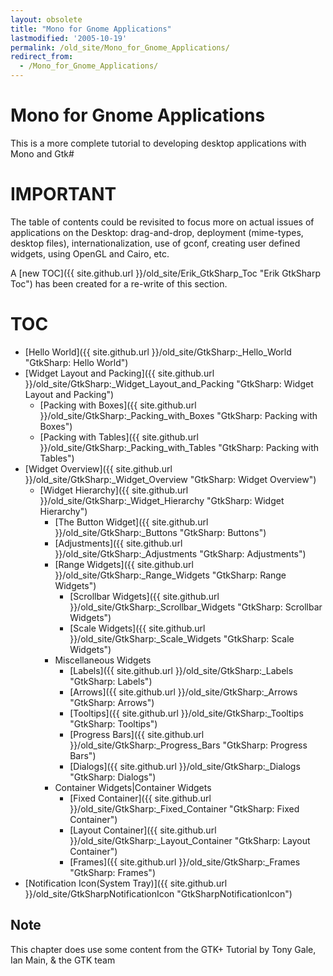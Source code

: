 ```yaml
---
layout: obsolete
title: "Mono for Gnome Applications"
lastmodified: '2005-10-19'
permalink: /old_site/Mono_for_Gnome_Applications/
redirect_from:
  - /Mono_for_Gnome_Applications/
---
```


Mono for Gnome Applications
===========================

 This is a more complete tutorial to developing desktop applications with Mono and Gtk\#

IMPORTANT
=========

The table of contents could be revisited to focus more on actual issues of applications on the Desktop: drag-and-drop, deployment (mime-types, desktop files), internationalization, use of gconf, creating user defined widgets, using OpenGL and Cairo, etc.

A [new TOC]({{ site.github.url }}/old_site/Erik_GtkSharp_Toc "Erik GtkSharp Toc") has been created for a re-write of this section.

TOC
===

-   [Hello World]({{ site.github.url }}/old_site/GtkSharp:_Hello_World "GtkSharp: Hello World")
-   [Widget Layout and Packing]({{ site.github.url }}/old_site/GtkSharp:_Widget_Layout_and_Packing "GtkSharp: Widget Layout and Packing")
    -   [Packing with Boxes]({{ site.github.url }}/old_site/GtkSharp:_Packing_with_Boxes "GtkSharp: Packing with Boxes")
    -   [Packing with Tables]({{ site.github.url }}/old_site/GtkSharp:_Packing_with_Tables "GtkSharp: Packing with Tables")
-   [Widget Overview]({{ site.github.url }}/old_site/GtkSharp:_Widget_Overview "GtkSharp: Widget Overview")
    -   [Widget Hierarchy]({{ site.github.url }}/old_site/GtkSharp:_Widget_Hierarchy "GtkSharp: Widget Hierarchy")
        -   [The Button Widget]({{ site.github.url }}/old_site/GtkSharp:_Buttons "GtkSharp: Buttons")
        -   [Adjustments]({{ site.github.url }}/old_site/GtkSharp:_Adjustments "GtkSharp: Adjustments")
        -   [Range Widgets]({{ site.github.url }}/old_site/GtkSharp:_Range_Widgets "GtkSharp: Range Widgets")
            -   [Scrollbar Widgets]({{ site.github.url }}/old_site/GtkSharp:_Scrollbar_Widgets "GtkSharp: Scrollbar Widgets")
            -   [Scale Widgets]({{ site.github.url }}/old_site/GtkSharp:_Scale_Widgets "GtkSharp: Scale Widgets")
        -   Miscellaneous Widgets
            -   [Labels]({{ site.github.url }}/old_site/GtkSharp:_Labels "GtkSharp: Labels")
            -   [Arrows]({{ site.github.url }}/old_site/GtkSharp:_Arrows "GtkSharp: Arrows")
            -   [Tooltips]({{ site.github.url }}/old_site/GtkSharp:_Tooltips "GtkSharp: Tooltips")
            -   [Progress Bars]({{ site.github.url }}/old_site/GtkSharp:_Progress_Bars "GtkSharp: Progress Bars")
            -   [Dialogs]({{ site.github.url }}/old_site/GtkSharp:_Dialogs "GtkSharp: Dialogs")
        -   Container Widgets|Container Widgets
            -   [Fixed Container]({{ site.github.url }}/old_site/GtkSharp:_Fixed_Container "GtkSharp: Fixed Container")
            -   [Layout Container]({{ site.github.url }}/old_site/GtkSharp:_Layout_Container "GtkSharp: Layout Container")
            -   [Frames]({{ site.github.url }}/old_site/GtkSharp:_Frames "GtkSharp: Frames")
-   [Notification Icon(System Tray)]({{ site.github.url }}/old_site/GtkSharpNotificationIcon "GtkSharpNotificationIcon")

Note
----

This chapter does use some content from the GTK+ Tutorial by Tony Gale, Ian Main, & the GTK team

